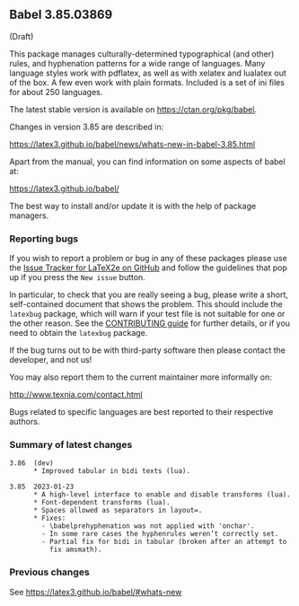 ## Babel 3.85.03869

(Draft)

This package manages culturally-determined typographical (and other)
rules, and hyphenation patterns for a wide range of languages. Many
language styles work with pdflatex, as well as with xelatex and
lualatex out of the box. A few even work with plain formats. Included
is a set of ini files for about 250 languages.

The latest stable version is available on <https://ctan.org/pkg/babel>.

Changes in version 3.85 are described in:

https://latex3.github.io/babel/news/whats-new-in-babel-3.85.html

Apart from the manual, you can find information on some aspects of babel at:

https://latex3.github.io/babel/

The best way to install and/or update it is with the help of package
managers.

### Reporting bugs

If you wish to report a problem or bug in any of these packages please
use the
[Issue Tracker for LaTeX2e on GitHub](https://github.com/latex3/babel/issues)
and follow the guidelines that pop up if you press the `New issue`
button.

In particular, to check that you are really seeing a bug, please write
a short, self-contained document that shows the problem. This should
include the `latexbug` package, which will warn if your test file is
not suitable for one or the other reason. See the
[CONTRIBUTING guide](https://github.com/latex3/latex2e/blob/master/CONTRIBUTING.md)
for further details, or if you need to obtain the `latexbug` package.

If the bug turns out to be with third-party software then please
contact the developer, and not us!

You may also report them to the current maintainer more informally on:

   http://www.texnia.com/contact.html

Bugs related to specific languages are best reported to their
respective authors.

### Summary of latest changes
```
3.86  (dev)
      * Improved tabular in bidi texts (lua).

3.85  2023-01-23
      * A high-level interface to enable and disable transforms (lua).
      * Font-dependent transforms (lua).
      * Spaces allowed as separators in layout=.
      * Fixes:
        - \babelprehyphenation was not applied with 'onchar'.
        - In some rare cases the hyphenrules weren’t correctly set.
        - Partial fix for bidi in tabular (broken after an attempt to
          fix amsmath).
```

### Previous changes

See https://latex3.github.io/babel/#whats-new

